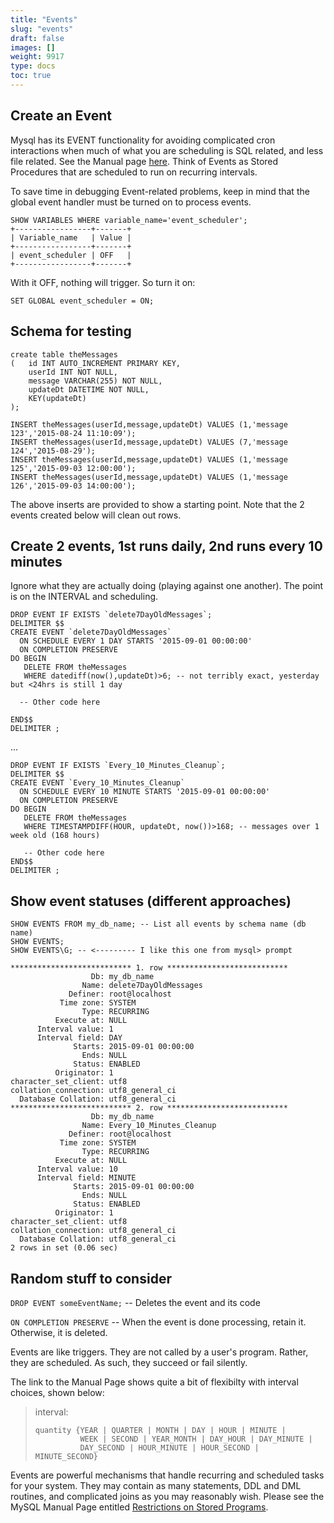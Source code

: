 ```yaml
---
title: "Events"
slug: "events"
draft: false
images: []
weight: 9917
type: docs
toc: true
---
```


## Create an Event
Mysql has its EVENT functionality for avoiding complicated cron interactions when much of what you are scheduling is SQL related, and less file related. See the Manual page [here][1]. Think of Events as Stored Procedures that are scheduled to run on recurring intervals.

To save time in debugging Event-related problems, keep in mind that the global event handler must be turned on to process events.

    SHOW VARIABLES WHERE variable_name='event_scheduler';
    +-----------------+-------+
    | Variable_name   | Value |
    +-----------------+-------+
    | event_scheduler | OFF   |
    +-----------------+-------+

With it OFF, nothing will trigger. So turn it on:

    SET GLOBAL event_scheduler = ON;

Schema for testing
----

    create table theMessages
    (   id INT AUTO_INCREMENT PRIMARY KEY,
        userId INT NOT NULL,
        message VARCHAR(255) NOT NULL,
        updateDt DATETIME NOT NULL,
        KEY(updateDt)
    );
     
    INSERT theMessages(userId,message,updateDt) VALUES (1,'message 123','2015-08-24 11:10:09');
    INSERT theMessages(userId,message,updateDt) VALUES (7,'message 124','2015-08-29');
    INSERT theMessages(userId,message,updateDt) VALUES (1,'message 125','2015-09-03 12:00:00');
    INSERT theMessages(userId,message,updateDt) VALUES (1,'message 126','2015-09-03 14:00:00');

The above inserts are provided to show a starting point. Note that the 2 events created below will clean out rows.

Create 2 events, 1st runs daily, 2nd runs every 10 minutes
---

Ignore what they are actually doing (playing against one another). The point is on the INTERVAL and scheduling.

    DROP EVENT IF EXISTS `delete7DayOldMessages`;
    DELIMITER $$
    CREATE EVENT `delete7DayOldMessages`
      ON SCHEDULE EVERY 1 DAY STARTS '2015-09-01 00:00:00'
      ON COMPLETION PRESERVE
    DO BEGIN
       DELETE FROM theMessages 
       WHERE datediff(now(),updateDt)>6; -- not terribly exact, yesterday but <24hrs is still 1 day
       
      -- Other code here
    
    END$$
    DELIMITER ;

...

    DROP EVENT IF EXISTS `Every_10_Minutes_Cleanup`;
    DELIMITER $$
    CREATE EVENT `Every_10_Minutes_Cleanup`
      ON SCHEDULE EVERY 10 MINUTE STARTS '2015-09-01 00:00:00'
      ON COMPLETION PRESERVE
    DO BEGIN
       DELETE FROM theMessages 
       WHERE TIMESTAMPDIFF(HOUR, updateDt, now())>168; -- messages over 1 week old (168 hours)
    
       -- Other code here
    END$$
    DELIMITER ;

Show event statuses (different approaches)
-----

    SHOW EVENTS FROM my_db_name; -- List all events by schema name (db name)
    SHOW EVENTS; 
    SHOW EVENTS\G; -- <--------- I like this one from mysql> prompt

    *************************** 1. row ***************************
                      Db: my_db_name
                    Name: delete7DayOldMessages
                 Definer: root@localhost
               Time zone: SYSTEM
                    Type: RECURRING
              Execute at: NULL
          Interval value: 1
          Interval field: DAY
                  Starts: 2015-09-01 00:00:00
                    Ends: NULL
                  Status: ENABLED
              Originator: 1
    character_set_client: utf8
    collation_connection: utf8_general_ci
      Database Collation: utf8_general_ci
    *************************** 2. row ***************************
                      Db: my_db_name
                    Name: Every_10_Minutes_Cleanup
                 Definer: root@localhost
               Time zone: SYSTEM
                    Type: RECURRING
              Execute at: NULL
          Interval value: 10
          Interval field: MINUTE
                  Starts: 2015-09-01 00:00:00
                    Ends: NULL
                  Status: ENABLED
              Originator: 1
    character_set_client: utf8
    collation_connection: utf8_general_ci
      Database Collation: utf8_general_ci
    2 rows in set (0.06 sec)

Random stuff to consider
-----

`DROP EVENT someEventName;` -- Deletes the event and its code

`ON COMPLETION PRESERVE` -- When the event is done processing, retain it. Otherwise, it is deleted.

Events are like triggers. They are not called by a user's program. Rather, they are scheduled. As such, they succeed or fail silently.

The link to the Manual Page shows quite a bit of flexibilty with interval choices, shown below:

> interval:
> 
>     quantity {YEAR | QUARTER | MONTH | DAY | HOUR | MINUTE |
>               WEEK | SECOND | YEAR_MONTH | DAY_HOUR | DAY_MINUTE |
>               DAY_SECOND | HOUR_MINUTE | HOUR_SECOND | MINUTE_SECOND}

Events are powerful mechanisms that handle recurring and scheduled tasks for your system. They may contain as many statements, DDL and DML routines, and complicated joins as you may reasonably wish. Please see the MySQL Manual Page entitled [Restrictions on Stored Programs][2].

[1]: https://dev.mysql.com/doc/refman/5.7/en/create-event.html
[2]: http://dev.mysql.com/doc/refman/5.7/en/stored-program-restrictions.html



